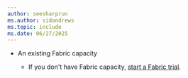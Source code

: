 ```yaml
---
author: seesharprun
ms.author: sidandrews
ms.topic: include
ms.date: 06/27/2025
---
```


- An existing Fabric capacity

  - If you don't have Fabric capacity, [start a Fabric trial](../../../fundamentals/fabric-trial.md).
